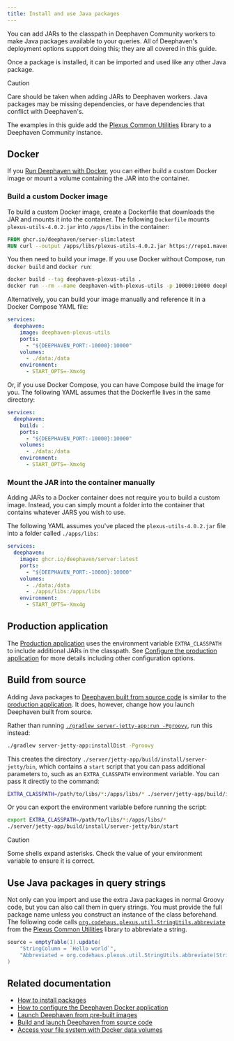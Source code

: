 ```yaml
---
title: Install and use Java packages
---
```


You can add JARs to the classpath in Deephaven Community workers to make Java packages available to your queries. All of Deephaven's deployment options support doing this; they are all covered in this guide.

Once a package is installed, it can be imported and used like any other Java package.

> [!CAUTION]
> Care should be taken when adding JARs to Deephaven workers. Java packages may be missing dependencies, or have dependencies that conflict with Deephaven's.

The examples in this guide add the [Plexus Common Utilities](https://codehaus-plexus.github.io/plexus-utils/) library to a Deephaven Community instance.

## Docker

If you [Run Deephaven with Docker](../tutorials/docker-install.md), you can either build a custom Docker image or mount a volume containing the JAR into the container.

### Build a custom Docker image

To build a custom Docker image, create a Dockerfile that downloads the JAR and mounts it into the container. The following `Dockerfile` mounts `plexus-utils-4.0.2.jar` into `/apps/libs` in the container:

```dockerfile
FROM ghcr.io/deephaven/server-slim:latest
RUN curl --output /apps/libs/plexus-utils-4.0.2.jar https://repo1.maven.org/maven2/org/codehaus/plexus/plexus-utils/4.0.2/plexus-utils-4.0.2.jar
```

You then need to build your image. If you use Docker without Compose, run `docker build` and `docker run`:

```bash
docker build --tag deephaven-plexus-utils .
docker run --rm --name deephaven-with-plexus-utils -p 10000:10000 deephaven-plexus-utils
```

Alternatively, you can build your image manually and reference it in a Docker Compose YAML file:

```yaml
services:
  deephaven:
    image: deephaven-plexus-utils
    ports:
      - "${DEEPHAVEN_PORT:-10000}:10000"
    volumes:
      - ./data:/data
    environment:
      - START_OPTS=-Xmx4g
```

Or, if you use Docker Compose, you can have Compose build the image for you. The following YAML assumes that the Dockerfile lives in the same directory:

```yaml
services:
  deephaven:
    build: .
    ports:
      - "${DEEPHAVEN_PORT:-10000}:10000"
    volumes:
      - ./data:/data
    environment:
      - START_OPTS=-Xmx4g
```

### Mount the JAR into the container manually

Adding JARs to a Docker container does not require you to build a custom image. Instead, you can simply mount a folder into the container that contains whatever JARS you wish to use.

The following YAML assumes you've placed the `plexus-utils-4.0.2.jar` file into a folder called `./apps/libs`:

```yaml
services:
  deephaven:
    image: ghcr.io/deephaven/server:latest
    ports:
      - "${DEEPHAVEN_PORT:-10000}:10000"
    volumes:
      - ./data:/data
      - ./apps/libs:/apps/libs
    environment:
      - START_OPTS=-Xmx4g
```

## Production application

The [Production application](../tutorials/production-application.md) uses the environment variable `EXTRA_CLASSPATH` to include additional JARs in the classpath. See [Configure the production application](./configuration/configure-production-application.md#environment-variables) for more details including other configuration options.

## Build from source

Adding Java packages to [Deephaven built from source code](./launch-build.md) is similar to the [production application](#production-application). It does, however, change how you launch Deephaven built from source.

Rather than running [`./gradlew server-jetty-app:run -Pgroovy`](./launch-build.md#build-and-run), run this instead:

```bash
./gradlew server-jetty-app:installDist -Pgroovy
```

This creates the directory `./server/jetty-app/build/install/server-jetty/bin`, which contains a `start` script that you can pass additional parameters to, such as an `EXTRA_CLASSPATH` environment variable. You can pass it directly to the command:

```bash
EXTRA_CLASSPATH=/path/to/libs/*:/apps/libs/* ./server/jetty-app/build/install/server-jetty/bin/start
```

Or you can export the environment variable before running the script:

```bash
export EXTRA_CLASSPATH=/path/to/libs/*:/apps/libs/*
./server/jetty-app/build/install/server-jetty/bin/start
```

> [!CAUTION]
> Some shells expand asterisks. Check the value of your environment variable to ensure it is correct.

## Use Java packages in query strings

Not only can you import and use the extra Java packages in normal Groovy code, but you can also call them in query strings. You must provide the full package name unless you construct an instance of the class beforehand. The following code calls [`org.codehaus.plexus.util.StringUtils.abbreviate`](https://codehaus-plexus.github.io/plexus-utils/apidocs/org/codehaus/plexus/util/StringUtils.html#abbreviate(java.lang.String,int)) from the [Plexus Common Utilities](https://codehaus-plexus.github.io/plexus-utils/) library to abbreviate a string.

<!-- This test is skipped because it requires the Plexus Common Utilities JAR to be installed. -->

```groovy skip-test
source = emptyTable(1).update(
    "StringColumn = `Hello world`",
    "Abbreviated = org.codehaus.plexus.util.StringUtils.abbreviate(StringColumn, 9)"
)
```

## Related documentation

- [How to install packages](./install-packages.md)
- [How to configure the Deephaven Docker application](./configuration/docker-application.md)
- [Launch Deephaven from pre-built images](../tutorials/docker-install.md)
- [Build and launch Deephaven from source code](./launch-build.md)
- [Access your file system with Docker data volumes](../conceptual/docker-data-volumes.md)
